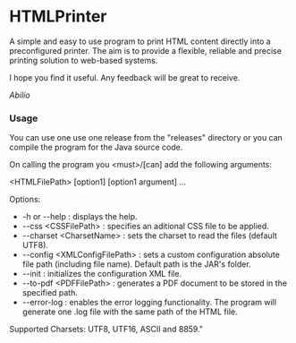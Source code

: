 <h1>HTMLPrinter</h1>
<p>A simple and easy to use program to print HTML content directly into a preconfigured printer. The aim is to provide a flexible, reliable and precise printing solution to web-based systems.</p>
<p>I hope you find it useful. Any feedback will be great to receive.</p>
<em>Abilio</em>

<h3>Usage</h3>
<p>You can use one use one release from the "releases" directory or you can compile the program for the Java source code.</p>
<p>On calling the program you &lt;must&gt;/[can] add the following arguments:</p>
<p>&lt;HTMLFilePath&gt; [option1] [option1 argument] ...</p>
<p>Options:</p>
<ul>
  <li>-h or --help : displays the help.</li>
  <li>--css &lt;CSSFilePath&gt; : specifies an aditional CSS file to be applied.</li>
  <li>--charset &lt;CharsetName&gt; : sets the charset to read the files (default UTF8).</li>
  <li>--config &lt;XMLConfigFilePath&gt; : sets a custom configuration absolute file path (including file name). Default path is the JAR's folder.</li>
  <li>--init : initializes the configuration XML file.</li>
  <li>--to-pdf &lt;PDFFilePath&gt; : generates a PDF document to be stored in the specified path.</li>
  <li>--error-log : enables the error logging functionality. The program will generate one .log file with the same path of the HTML file.</li>
</ul>
<p>Supported Charsets: UTF8, UTF16, ASCII and 8859."</p>
